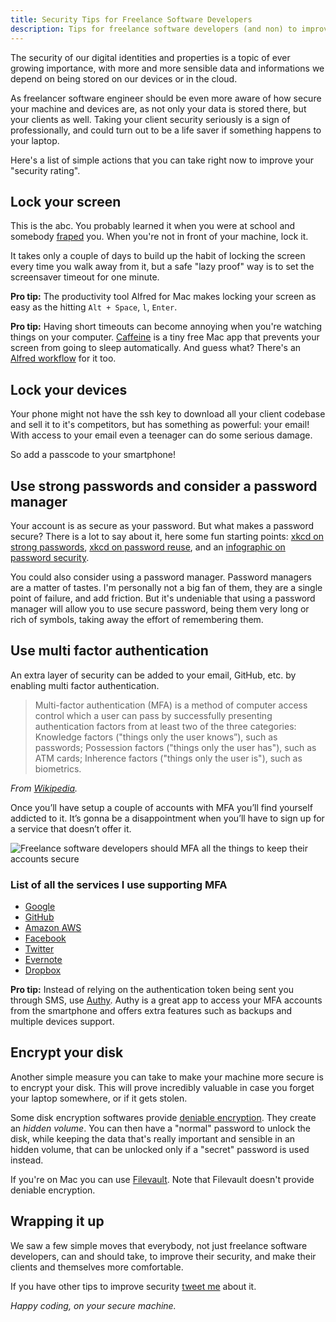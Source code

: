 ```yaml
---
title: Security Tips for Freelance Software Developers
description: Tips for freelance software developers (and non) to improve the security of laptops, smartphones and website accounts, to keep your and your clients data safe.
---
```


The security of our digital identities and properties is a topic of ever growing importance, with more and more sensible data and informations we depend on being stored on our devices or in the cloud.

As freelancer software engineer should be even more aware of how secure your machine and devices are, as not only your data is stored there, but your clients as well. Taking your client security seriously is a sign of professionally, and could turn out to be a life saver if something happens to your laptop.

Here's a list of simple actions that you can take right now to improve your "security rating".

## Lock your screen

This is the abc. You probably learned it when you were at school and somebody [fraped](http://www.urbandictionary.com/define.php?term=Fraped) you. When you're not in front of your machine, lock it.

It takes only a couple of days to build up the habit of locking the screen every time you walk away from it, but a safe "lazy proof" way is to set the screensaver timeout for one minute.

**Pro tip:** The productivity tool Alfred for Mac makes locking your screen as easy as the hitting `Alt + Space`, `l`, `Enter`.

**Pro tip:** Having short timeouts can become annoying when you're watching things on your computer. [Caffeine](https://itunes.apple.com/au/app/caffeine/id411246225?mt=12) is a tiny free Mac app that prevents your screen from going to sleep automatically. And guess what? There's an [Alfred workflow](https://github.com/shawnrice/alfred2-workflow-toggle-caffeine) for it too.

## Lock your devices

Your phone might not have the ssh key to download all your client codebase and sell it to it's competitors, but has something as powerful: your email! With access to your email even a teenager can do some serious damage.

So add a passcode to your smartphone!

## Use strong passwords and consider a password manager

Your account is as secure as your password. But what makes a password secure? There is a lot to say about it, here some fun starting points: [xkcd on strong passwords](http://xkcd.com/936/),  [xkcd on password reuse](http://xkcd.com/792/), and an [infographic on password security](http://lifehacker.com/5876541/use-this-infographic-to-pick-a-good-strong-password).

You could also consider using a password manager. Password managers are a matter of tastes. I'm personally not a big fan of them, they are a single point of failure, and add friction. But it's undeniable that using a password manager will allow you to use secure password, being them very long or rich of symbols, taking away the effort of remembering them.

## Use multi factor authentication

An extra layer of security can be added to your email, GitHub, etc. by enabling multi factor authentication.

> Multi-factor authentication (MFA) is a method of computer access control which a user can pass by successfully presenting authentication factors from at least two of the three categories: Knowledge factors ("things only the user knows”), such as passwords;  Possession factors ("things only the user has"), such as ATM cards; Inherence factors ("things only the user is"), such as biometrics.

_From [Wikipedia](http://en.wikipedia.org/wiki/Multi-factor_authentication)._

Once you’ll have setup a couple of accounts with MFA you’ll find yourself addicted to it. It’s gonna be a disappointment when you’ll have to sign up for a service that doesn’t offer it.

<img src="https://mokacoding.s3.amazonaws.com/2014-10-29-mfa-all-the-things.jpg" alt="Freelance software developers should MFA all the things to keep their accounts secure"/>

### List of all the services I use supporting MFA

* [Google](https://www.google.com.au/landing/2step/)
* [GitHub](https://help.github.com/articles/about-two-factor-authentication/)
* [Amazon AWS](http://aws.amazon.com/iam/details/mfa/)
* [Facebook](https://www.facebook.com/note.php?note_id=10150172618258920)
* [Twitter](https://blog.twitter.com/2013/getting-started-with-login-verification)
* [Evernote](http://blog.evernote.com/blog/2013/05/30/evernotes-three-new-security-features/)
* [Dropbox](https://www.dropbox.com/en/help/363)

**Pro tip:** Instead of relying on the authentication token being sent you through SMS, use [Authy](https://www.authy.com/). Authy is a great app to access your MFA accounts from the smartphone and offers extra features such as backups and multiple devices support.

## Encrypt your disk

Another simple measure you can take to make your machine more secure is to encrypt your disk. This will prove incredibly valuable in case you forget your laptop somewhere, or if it gets stolen.

Some disk encryption softwares provide [deniable encryption](http://en.wikipedia.org/wiki/Deniable_encryption). They create an _hidden volume_. You can then have a "normal" password to unlock the disk, while keeping the data that's really important and sensible in an hidden volume, that can be unlocked only if a "secret" password is used instead.

If you're on Mac you can use [Filevault](http://support.apple.com/kb/ht4790). Note that Filevault doesn't provide deniable encryption.

## Wrapping it up

We saw a few simple moves that everybody, not just freelance software developers, can and should take, to improve their security, and make their clients and themselves more comfortable.

If you have other tips to improve security [tweet me](https://twitter.com/mokagio) about it.

_Happy coding, on your secure machine._
